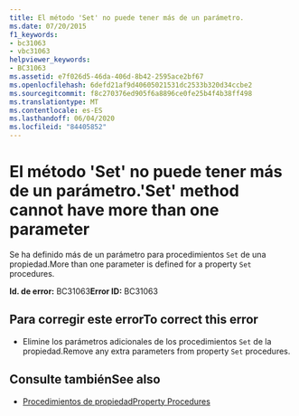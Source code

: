 ```yaml
---
title: El método 'Set' no puede tener más de un parámetro.
ms.date: 07/20/2015
f1_keywords:
- bc31063
- vbc31063
helpviewer_keywords:
- BC31063
ms.assetid: e7f026d5-46da-406d-8b42-2595ace2bf67
ms.openlocfilehash: 6defd21af9d40605021531dc2533b320d34ccbe2
ms.sourcegitcommit: f8c270376ed905f6a8896ce0fe25b4f4b38ff498
ms.translationtype: MT
ms.contentlocale: es-ES
ms.lasthandoff: 06/04/2020
ms.locfileid: "84405852"
---
```

# <a name="set-method-cannot-have-more-than-one-parameter"></a><span data-ttu-id="18dd7-102">El método 'Set' no puede tener más de un parámetro.</span><span class="sxs-lookup"><span data-stu-id="18dd7-102">'Set' method cannot have more than one parameter</span></span>
<span data-ttu-id="18dd7-103">Se ha definido más de un parámetro para procedimientos `Set` de una propiedad.</span><span class="sxs-lookup"><span data-stu-id="18dd7-103">More than one parameter is defined for a property `Set` procedures.</span></span>  
  
 <span data-ttu-id="18dd7-104">**Id. de error:** BC31063</span><span class="sxs-lookup"><span data-stu-id="18dd7-104">**Error ID:** BC31063</span></span>  
  
## <a name="to-correct-this-error"></a><span data-ttu-id="18dd7-105">Para corregir este error</span><span class="sxs-lookup"><span data-stu-id="18dd7-105">To correct this error</span></span>  
  
- <span data-ttu-id="18dd7-106">Elimine los parámetros adicionales de los procedimientos `Set` de la propiedad.</span><span class="sxs-lookup"><span data-stu-id="18dd7-106">Remove any extra parameters from property `Set` procedures.</span></span>  
  
## <a name="see-also"></a><span data-ttu-id="18dd7-107">Consulte también</span><span class="sxs-lookup"><span data-stu-id="18dd7-107">See also</span></span>

- [<span data-ttu-id="18dd7-108">Procedimientos de propiedad</span><span class="sxs-lookup"><span data-stu-id="18dd7-108">Property Procedures</span></span>](../programming-guide/language-features/procedures/property-procedures.md)
